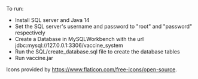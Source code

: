 To run:
- Install SQL server and Java 14
- Set the SQL server's username and password to "root" and "password" respectively
- Create a Database in MySQLWorkbench with the url jdbc:mysql://127.0.0.1:3306/vaccine_system
- Run the SQL/create_database.sql file to create the database tables
- Run vaccine.jar

Icons provided by https://www.flaticon.com/free-icons/open-source.